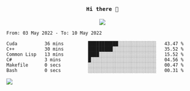 <h4 align="center"><samp> Hi there 👋  </samp></h4>

<p align="center">
  
  <a href="https://github.com/bznick98">
    <img align="center" src="https://github-readme-stats.vercel.app/api?username=bznick98&hide=issues,prs&show_icons=true&theme=gruvbox" />
  </a>
  
  <!--START_SECTION:waka-->

```text
From: 03 May 2022 - To: 10 May 2022

Cuda          36 mins         ███████████░░░░░░░░░░░░░░   43.47 %
C++           30 mins         █████████░░░░░░░░░░░░░░░░   35.52 %
Common Lisp   13 mins         ████░░░░░░░░░░░░░░░░░░░░░   15.52 %
C#            3 mins          █░░░░░░░░░░░░░░░░░░░░░░░░   04.56 %
Makefile      0 secs          ░░░░░░░░░░░░░░░░░░░░░░░░░   00.47 %
Bash          0 secs          ░░░░░░░░░░░░░░░░░░░░░░░░░   00.31 %
```

<!--END_SECTION:waka-->
  
 
</p>

![](https://visitor-badge.glitch.me/badge?page_id=bznick98.bznick98)

